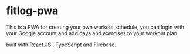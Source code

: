 # fitlog-pwa

This is a PWA for creating your own workout schedule, you can login with your Google account and add days and exercises to your workout plan.

built with React.JS , TypeScript and Firebase.
